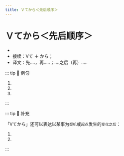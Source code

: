 ```yaml
---
title: Ｖてから＜先后顺序＞
---
```

            
# Ｖてから＜先后顺序＞

* <grammer-content sentence="意义：表示动作的先后顺序，**后面的动作以前面的动作为基础、条件**；" />
* 接续：Vて ＋ から；
* 译文：先....，再.....；....之后（再）.....

::: tip :bookmark: 例句

1. <grammer-content id='2-01-04-0' sentence='ギョーザは、[具/ぐ]を**よくまぜてから**皮かわに[包み/つつみ]ます。' trans='饺子的馅充分混合后包在饺子皮里' />
2. <grammer-content id='2-01-04-1' sentence='[野菜/やさい]を**[洗っ/あらっ]てから**[切り/きり]ます。' trans='将蔬菜洗净后切块。' />
3. <grammer-content id='2-01-04-2' sentence='A：[急い/いそい]で[映画館/えいがかん]に[行き/いき]ましょうか。' trans='A: 我们赶紧去电影院吧。' />
   <grammer-content id='2-01-04-3' sentence='B：いいえ、[食事/しょくじ]を**してから**[行き/いき]ましょう。' trans='B: 别别别，吃完饭再走吧。' />

:::

::: tip :bookmark: 补充

「Vてから」还可以表达以某事为`契机`或`起点`发生的`变化之后`：

<div class="bunpou-block">

1. <grammer-content id='2-01-04-4' sentence='[日本/にほん]に**[来/き]てから**３[か月/かげつ]になる。' trans='来日本已经3个月了。' />
2. <grammer-content id='2-01-04-5' sentence='[大学/だいがく]に**[入っ/はいっ]てから**、ずっと[家庭/かてい][教師/きょうし]のアルバイトをしている。' trans='进入大学后，一直在做家庭教师的兼职。' />

</div>

:::

